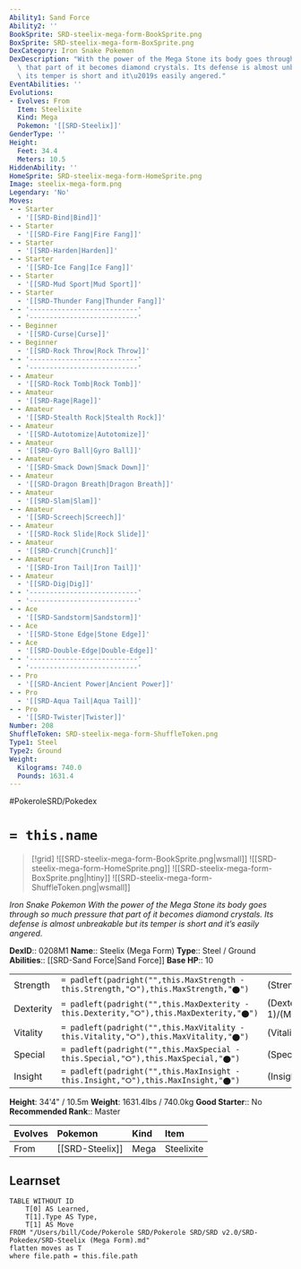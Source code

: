 ```yaml
---
Ability1: Sand Force
Ability2: ''
BookSprite: SRD-steelix-mega-form-BookSprite.png
BoxSprite: SRD-steelix-mega-form-BoxSprite.png
DexCategory: Iron Snake Pokemon
DexDescription: "With the power of the Mega Stone its body goes through so much pressure\
  \ that part of it becomes diamond crystals. Its defense is almost unbreakable but\
  \ its temper is short and it\u2019s easily angered."
EventAbilities: ''
Evolutions:
- Evolves: From
  Item: Steelixite
  Kind: Mega
  Pokemon: '[[SRD-Steelix]]'
GenderType: ''
Height:
  Feet: 34.4
  Meters: 10.5
HiddenAbility: ''
HomeSprite: SRD-steelix-mega-form-HomeSprite.png
Image: steelix-mega-form.png
Legendary: 'No'
Moves:
- - Starter
  - '[[SRD-Bind|Bind]]'
- - Starter
  - '[[SRD-Fire Fang|Fire Fang]]'
- - Starter
  - '[[SRD-Harden|Harden]]'
- - Starter
  - '[[SRD-Ice Fang|Ice Fang]]'
- - Starter
  - '[[SRD-Mud Sport|Mud Sport]]'
- - Starter
  - '[[SRD-Thunder Fang|Thunder Fang]]'
- - '---------------------------'
  - '---------------------------'
- - Beginner
  - '[[SRD-Curse|Curse]]'
- - Beginner
  - '[[SRD-Rock Throw|Rock Throw]]'
- - '---------------------------'
  - '---------------------------'
- - Amateur
  - '[[SRD-Rock Tomb|Rock Tomb]]'
- - Amateur
  - '[[SRD-Rage|Rage]]'
- - Amateur
  - '[[SRD-Stealth Rock|Stealth Rock]]'
- - Amateur
  - '[[SRD-Autotomize|Autotomize]]'
- - Amateur
  - '[[SRD-Gyro Ball|Gyro Ball]]'
- - Amateur
  - '[[SRD-Smack Down|Smack Down]]'
- - Amateur
  - '[[SRD-Dragon Breath|Dragon Breath]]'
- - Amateur
  - '[[SRD-Slam|Slam]]'
- - Amateur
  - '[[SRD-Screech|Screech]]'
- - Amateur
  - '[[SRD-Rock Slide|Rock Slide]]'
- - Amateur
  - '[[SRD-Crunch|Crunch]]'
- - Amateur
  - '[[SRD-Iron Tail|Iron Tail]]'
- - Amateur
  - '[[SRD-Dig|Dig]]'
- - '---------------------------'
  - '---------------------------'
- - Ace
  - '[[SRD-Sandstorm|Sandstorm]]'
- - Ace
  - '[[SRD-Stone Edge|Stone Edge]]'
- - Ace
  - '[[SRD-Double-Edge|Double-Edge]]'
- - '---------------------------'
  - '---------------------------'
- - Pro
  - '[[SRD-Ancient Power|Ancient Power]]'
- - Pro
  - '[[SRD-Aqua Tail|Aqua Tail]]'
- - Pro
  - '[[SRD-Twister|Twister]]'
Number: 208
ShuffleToken: SRD-steelix-mega-form-ShuffleToken.png
Type1: Steel
Type2: Ground
Weight:
  Kilograms: 740.0
  Pounds: 1631.4
---
```


#PokeroleSRD/Pokedex

# `= this.name`

> [!grid]
> ![[SRD-steelix-mega-form-BookSprite.png|wsmall]]
> ![[SRD-steelix-mega-form-HomeSprite.png]]
> ![[SRD-steelix-mega-form-BoxSprite.png|htiny]]
> ![[SRD-steelix-mega-form-ShuffleToken.png|wsmall]]


*Iron Snake Pokemon*
*With the power of the Mega Stone its body goes through so much pressure that part of it becomes diamond crystals. Its defense is almost unbreakable but its temper is short and it’s easily angered.*

**DexID**:: 0208M1
**Name**:: Steelix (Mega Form)
**Type**:: Steel / Ground
**Abilities**:: [[SRD-Sand Force|Sand Force]]
**Base HP**:: 10

|           |                                                                                        |                                          |
| --------- | -------------------------------------------------------------------------------------- | ---------------------------------------- |
| Strength  | `= padleft(padright("",this.MaxStrength - this.Strength,"⭘"),this.MaxStrength,"⬤")`    | (Strength::3)/(MaxStrength::7)   |
| Dexterity | `= padleft(padright("",this.MaxDexterity - this.Dexterity,"⭘"),this.MaxDexterity,"⬤")` | (Dexterity:: 1)/(MaxDexterity::2) |
| Vitality  | `= padleft(padright("",this.MaxVitality - this.Vitality,"⭘"),this.MaxVitality,"⬤")`    | (Vitality::5)/(MaxVitality::11)   |
| Special   | `= padleft(padright("",this.MaxSpecial - this.Special,"⭘"),this.MaxSpecial,"⬤")`       | (Special::2)/(MaxSpecial::4)     |
| Insight   | `= padleft(padright("",this.MaxInsight - this.Insight,"⭘"),this.MaxInsight,"⬤")`       | (Insight::3)/(MaxInsight::6)     |

**Height**: 34'4" / 10.5m
**Weight**: 1631.4lbs / 740.0kg
**Good Starter**:: No
**Recommended Rank**:: Master

| Evolves   | Pokemon         | Kind   | Item       |
|:----------|:----------------|:-------|:-----------|
| From      | [[SRD-Steelix]] | Mega   | Steelixite |

## Learnset

```dataview
TABLE WITHOUT ID
    T[0] AS Learned,
    T[1].Type AS Type,
    T[1] AS Move
FROM "/Users/bill/Code/Pokerole SRD/Pokerole SRD/SRD v2.0/SRD-Pokedex/SRD-Steelix (Mega Form).md"
flatten moves as T
where file.path = this.file.path
```
